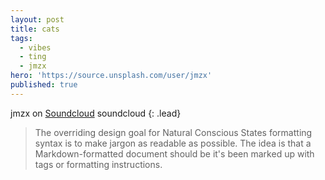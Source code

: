 ```yaml
---
layout: post
title: cats
tags:
  - vibes
  - ting
  - jmzx
hero: 'https://source.unsplash.com/user/jmzx'
published: true
---
```


jmzx on [Soundcloud](https://www.soundcloud.com/jmzx/dealin-minds-preview)
soundcloud
{: .lead}
[^1]: soundcloud

> The overriding design goal for Natural Conscious States
> formatting syntax is to make jargon as readable
> as possible. The idea is that a
> Markdown-formatted document should be
> it's been marked up with tags
> or formatting instructions.
